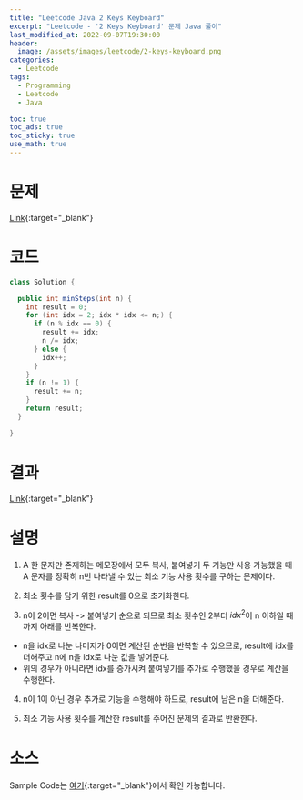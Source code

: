 ```yaml
---
title: "Leetcode Java 2 Keys Keyboard"
excerpt: "Leetcode - '2 Keys Keyboard' 문제 Java 풀이"
last_modified_at: 2022-09-07T19:30:00
header:
  image: /assets/images/leetcode/2-keys-keyboard.png
categories:
  - Leetcode
tags:
  - Programming
  - Leetcode
  - Java

toc: true
toc_ads: true
toc_sticky: true
use_math: true
---
```

# 문제
[Link](https://leetcode.com/problems/2-keys-keyboard){:target="_blank"}

# 코드
```java
class Solution {

  public int minSteps(int n) {
    int result = 0;
    for (int idx = 2; idx * idx <= n;) {
      if (n % idx == 0) {
        result += idx;
        n /= idx;
      } else {
        idx++;
      }
    }
    if (n != 1) {
      result += n;
    }
    return result;
  }

}
```

# 결과
[Link](https://leetcode.com/submissions/detail/793774891/){:target="_blank"}

# 설명
1. A 한 문자만 존재하는 메모장에서 모두 복사, 붙여넣기 두 기능만 사용 가능했을 때 A 문자를 정확히 n번 나타낼 수 있는 최소 기능 사용 횟수를 구하는 문제이다.

2. 최소 횟수를 담기 위한 result를 0으로 초기화한다.

3. n이 2이면 복사 -> 붙여넣기 순으로 되므로 최소 횟수인 2부터 $idx^2$이 n 이하일 때까지 아래를 반복한다.
- n을 idx로 나눈 나머지가 0이면 계산된 순번을 반복할 수 있으므로, result에 idx를 더해주고 n에 n을 idx로 나눈 값을 넣어준다.
- 위의 경우가 아니라면 idx를 증가시켜 붙여넣기를 추가로 수행했을 경우로 계산을 수행한다.

4. n이 1이 아닌 경우 추가로 기능을 수행해야 하므로, result에 남은 n을 더해준다.

5. 최소 기능 사용 횟수를 계산한 result를 주어진 문제의 결과로 반환한다.

# 소스
Sample Code는 [여기](https://github.com/GracefulSoul/leetcode/blob/master/src/main/java/gracefulsoul/problems/TwoKeysKeyboard.java){:target="_blank"}에서 확인 가능합니다.